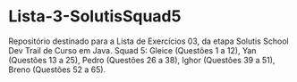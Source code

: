 # Lista-3-SolutisSquad5
Repositório destinado para a Lista de Exercícios 03, da etapa Solutis School Dev Trail de Curso em Java.
Squad 5:
Gleice (Questões 1 a 12),
Yan (Questões 13 a 25),
Pedro (Questões 26 a 38),
Ighor (Questões 39 a 51),
Breno (Questões 52 a 65).
